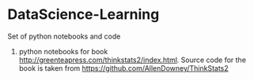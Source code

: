 # DataScience-Learning
Set of python notebooks and code
1) python notebooks for book http://greenteapress.com/thinkstats2/index.html. Source code for the book is taken from https://github.com/AllenDowney/ThinkStats2
